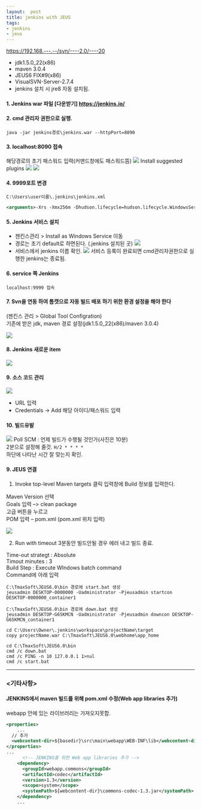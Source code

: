 ```yaml
---
layout:  post
title: jenkins with JEUS
tags:
- jenkins
- jeus
---
```


https://192.168.---.--/svn/----2.0/----20

- jdk1.5.0_22(x86)
- maven 3.0.4
- JEUS6 FIX#9(x86)
- VisualSVN-Server-2.7.4
- jenkins 설치 시 jre8 자동 설치됨.

#### **1. Jenkins war 파일 [다운받기] https://jenkins.io/**

#### **2. cmd 관리자 권한으로 실행.**
`java -jar jenkins경로\jenkins.war --httpPort=8090`

#### **3. localhost:8090 접속**
해당경로의 초기 패스워드 입력(커맨드창에도 패스워드뜸)
[![](/assets/img/jenkins_pw.jpg)](/assets/img/jenkins_pw.jpg)
Install suggested plugins
[![](/assets/img/jenkins_install.jpg)](/assets/img/jenkins_install.jpg)
[![](/assets/img/jenkins_install2.jpg)](/assets/img/jenkins_install2.jpg)


#### **4. 9999포트 변경**
`C:\Users\user이름\.jenkins\jenkins.xml`

```xml
<arguments>-Xrs -Xmx256m -Dhudson.lifecycle=hudson.lifecycle.WindowsServiceLifecycle -jar "%BASE%\jenkins.war" --httpPort=9999 --webroot="%BASE%\war"</arguments>
```

#### **5. Jenkins 서비스 설치**

- 젠킨스관리 > Install as Windows Service 이동
- 경로는 초기 default로 하면된다. (.jenkins 설치된 곳)
[![](/assets/img/jenkins_install_service.jpg)](/assets/img/jenkins_install_service.jpg)
- 서비스에서 jenkins 이름 확인.
[![](/assets/img/jenkins_service.jpg)](/assets/img/jenkins_service.jpg)
서비스 등록이 완료되면 cmd관리자권한으로 실행한 jenkins는 종료됨.

#### **6. service 쪽 Jenkins**
`localhost:9999 접속`

#### **7. Svn을 연동 하여 톰캣으로 자동 빌드 배포 하기 위한 환경 설정을 해야 한다**
(젠킨스 관리 > Global Tool Configration)  
기존에 받은 jdk, maven 경로 설정(jdk1.5.0_22(x86)/maven 3.0.4)

[![](/assets/img/jenkins.jpg)](/assets/img/jenkins.jpg)

#### **8. Jenkins 새로운 item**

[![](/assets/img/jenkins_test1.jpg)](/assets/img/jenkins_test1.jpg)

#### **9. 소스 코드 관리**

[![](/assets/img/jenkins_test2.jpg)](/assets/img/jenkins_test2.jpg)
  - URL 입력
  - Credentials -> Add 해당 아이디/패스워드 입력

#### **10. 빌드유발**

[![](/assets/img/jenkins_build.jpg)](/assets/img/jenkins_build.jpg)
Poll SCM : 언제 빌드가 수행될 것인가(사진은 10분)  
2분으로 설정해 줄것. `H/2 * * * *`  
하단에 나타난 시간 잘 맞는지 확인.

#### **9. JEUS 연결**

1) Invoke top-level Maven targets 클릭 입력창에 Build 정보를 입력한다.

Maven Version 선택  
Goals 입력 –> clean package  
고급 버튼을 누르고  
POM 입력 – pom.xml (pom.xml 위치 입력)

[![](/assets/img/20171213_150400.jpg)](/assets/img/20171213_150400.jpg)

2) Run with timeout 3분동안 빌드안될 경우 에러 내고 빌드 종료.

Time-out strategt : Absolute  
Timout minutes : 3  
Build Step : Execute WIndows batch command  
Command에 아래 입력

```
C:\TmaxSoft\JEUS6.0\bin 경로에 start.bat 생성
jeusadmin DESKTOP-0000000 -Uadministrator -Pjeusadmin startcon DESKTOP-0000000_container1

C:\TmaxSoft\JEUS6.0\bin 경로에 down.bat 생성
jeusadmin DESKTOP-G65KMCN -Uadministrator -Pjeusadmin downcon DESKTOP-G65KMCN_container1
```


```
cd C:\Users\Owner\.jenkins\workspace\projectName\target
copy projectName.war C:\TmaxSoft\JEUS6.0\webhome\app_home

cd C:\TmaxSoft\JEUS6.0\bin
cmd /c down.bat
cmd /c PING -n 10 127.0.0.1 1>nul
cmd /c start.bat
```




***
### \<기타사항\>

#### JENKINS에서 maven 빌드를 위해 pom.xml 수정(Web app libraries 추가)
webapp 안에 있는 라이브러리는 가져오지못합.

```xml
<properties>
	...
  // 추가
  <webcontent-dir>${basedir}\src\main\webapp\WEB-INF\lib</webcontent-dir>
</properties>
...
	  <!-- JENKINS를 위한 Web app libraries 추가 -->
    <dependency>
      <groupId>webapp.commons</groupId>
      <artifactId>codec</artifactId>
      <version>1.3</version>
      <scope>system</scope>
      <systemPath>${webcontent-dir}\commons-codec-1.3.jar</systemPath>
    </dependency>
    ...
```
